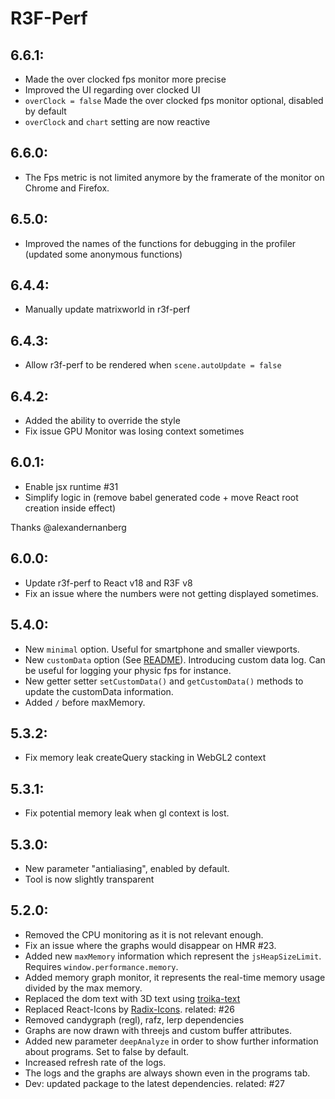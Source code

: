 # R3F-Perf

## 6.6.1:
- Made the over clocked fps monitor more precise
- Improved the UI regarding over clocked UI
- `overClock = false` Made the over clocked fps monitor optional, disabled by default 
- `overClock` and `chart` setting are now reactive

## 6.6.0:
- The Fps metric is not limited anymore by the framerate of the monitor on Chrome and Firefox.

## 6.5.0:
- Improved the names of the functions for debugging in the profiler (updated some anonymous functions)

## 6.4.4:
- Manually update matrixworld in r3f-perf
## 6.4.3:
- Allow r3f-perf to be rendered when `scene.autoUpdate = false`


## 6.4.2:
- Added the ability to override the style
- Fix issue GPU Monitor was losing context sometimes


## 6.0.1:
- Enable jsx runtime #31
- Simplify logic in <Html> (remove babel generated code + move React root creation inside effect)

Thanks @alexandernanberg
## 6.0.0:
- Update r3f-perf to React v18 and R3F v8
- Fix an issue where the numbers were not getting displayed sometimes.

## 5.4.0:
- New `minimal` option. Useful for smartphone and smaller viewports.
- New `customData` option (See [README](https://github.com/utsuboco/r3f-perf)). Introducing custom data log. Can be useful for logging your physic fps for instance.
- New getter setter `setCustomData()` and `getCustomData()` methods to update the customData information.
- Added `/` before maxMemory.

## 5.3.2:
- Fix memory leak createQuery stacking in WebGL2 context
## 5.3.1:
- Fix potential memory leak when gl context is lost.

## 5.3.0:
- New parameter "antialiasing", enabled by default. 
- Tool is now slightly transparent

## 5.2.0:
- Removed the CPU monitoring as it is not relevant enough.
- Fix an issue where the graphs would disappear on HMR #23.
- Added new `maxMemory` information which represent the `jsHeapSizeLimit`. Requires `window.performance.memory`.
- Added memory graph monitor, it represents the real-time memory usage divided by the max memory.
- Replaced the dom text with 3D text using [troika-text](https://github.com/protectwise/troika/tree/master/packages/troika-3d-text)
- Replaced React-Icons by [Radix-Icons](https://icons.modulz.app/). related: #26 
- Removed candygraph (regl), rafz, lerp dependencies
- Graphs are now drawn with threejs and custom buffer attributes.
- Added new parameter `deepAnalyze` in order to show further information about programs. Set to false by default.
- Increased refresh rate of the logs.
- The logs and the graphs are always shown even in the programs tab.
- Dev: updated package to the latest dependencies. related: #27
